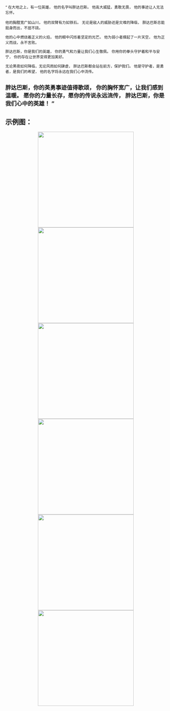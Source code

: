 <small>“
在大地之上，有一位英雄，
他的名字叫胖达巴斯。
他高大威猛，勇敢无畏，
他的事迹让人无法忘怀。

他的胸膛宽广如山川，
他的双臂有力如铁石。
无论是敌人的威胁还是灾难的降临，
胖达巴斯总能挺身而出，不屈不挠。

他的心中燃烧着正义的火焰，
他的眼中闪烁着坚定的光芒。
他为弱小者撑起了一片天空，
他为正义而战，永不言败。

胖达巴斯，你是我们的英雄，
你的勇气和力量让我们心生敬佩。
你用你的拳头守护着和平与安宁，
你的存在让世界变得更加美好。

无论黑夜如何降临，无论风雨如何肆虐，
胖达巴斯都会站在前方，保护我们。
他是守护者，是勇者，是我们的希望，
他的名字将永远在我们心中流传。

胖达巴斯，你的英勇事迹值得歌颂，
你的胸怀宽广，让我们感到温暖。
愿你的力量长存，愿你的传说永远流传，
胖达巴斯，你是我们心中的英雄！
”</small>
---
## 示例图：
<center>
<img src="https://github.com/Mengbooo/PandaBus/assets/143786942/b25ed8ea-b584-48d3-b96b-8c6fb459d8ab" width="300px">
<img src="https://github.com/Mengbooo/PandaBus/assets/143786942/e17e9034-543b-47c2-bc02-89b77f869f72" width="300px">
<img src="https://github.com/Mengbooo/PandaBus/assets/143786942/9b9b7905-cc29-45a6-9c2e-0cc845e5e19c" width="300px">
</center>
<center>
<img src="[https://github.com/Mengbooo/PandaBus/assets/143786942/833e2764-0e3d-48b5-a1a5-1c3113dbca93" width="300px">
<img src="https://github.com/Mengbooo/PandaBus/assets/143786942/9eba0947-c0ee-46a3-80bf-60ee31b646dd" width="300px">
<img src="https://github.com/Mengbooo/PandaBus/assets/143786942/08c244ec-1788-4796-abc5-39c1ab515cbd" width="300px">
</center>




